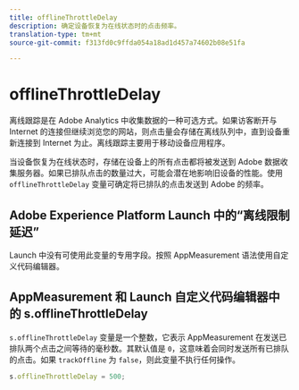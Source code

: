 ```yaml
---
title: offlineThrottleDelay
description: 确定设备恢复为在线状态时的点击频率。
translation-type: tm+mt
source-git-commit: f313fd0c9ffda054a18ad1d457a74602b08e51fa

---
```



# offlineThrottleDelay

离线跟踪是在 Adobe Analytics 中收集数据的一种可选方式。如果访客断开与 Internet 的连接但继续浏览您的网站，则点击量会存储在离线队列中，直到设备重新连接到 Internet 为止。离线跟踪主要用于移动设备应用程序。

当设备恢复为在线状态时，存储在设备上的所有点击都将被发送到 Adobe 数据收集服务器。如果已排队点击的数量过大，可能会潜在地影响旧设备的性能。使用 `offlineThrottleDelay` 变量可确定将已排队的点击发送到 Adobe 的频率。

## Adobe Experience Platform Launch 中的“离线限制延迟”

Launch 中没有可使用此变量的专用字段。按照 AppMeasurement 语法使用自定义代码编辑器。

## AppMeasurement 和 Launch 自定义代码编辑器中的 s.offlineThrottleDelay

`s.offlineThrottleDelay` 变量是一个整数，它表示 AppMeasurement 在发送已排队两个点击之间等待的毫秒数。其默认值是 `0`，这意味着会同时发送所有已排队的点击。如果 `trackOffline` 为 `false`，则此变量不执行任何操作。

```js
s.offlineThrottleDelay = 500;
```
